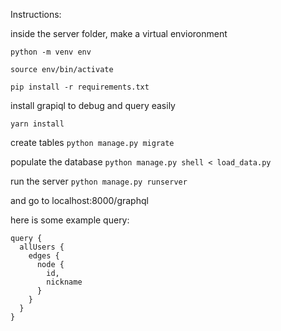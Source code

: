 Instructions:

inside the server folder, make a virtual envioronment

```python -m venv env```

```source env/bin/activate```

```pip install -r requirements.txt```

install grapiql to debug and query easily

```yarn install```

create tables
```python manage.py migrate```

populate the database
```python manage.py shell < load_data.py```

run the server
```python manage.py runserver```

and go to localhost:8000/graphql

here is some example query:

```
query {
  allUsers {
    edges {
      node {
        id,
        nickname
      }
    }
  }
}
```

